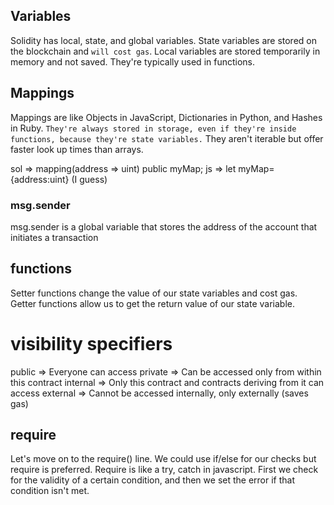 ## Variables

Solidity has local, state, and global variables. State variables are stored on the blockchain and `will cost gas`. Local variables are stored temporarily in memory and not saved. They're typically used in functions.

## Mappings

Mappings are like Objects in JavaScript, Dictionaries in Python, and Hashes in Ruby. `They're always stored in storage, even if they're inside functions, because they're state variables.` They aren't iterable but offer faster look up times than arrays.

sol => mapping(address => uint) public myMap;
js => let myMap= {address:uint} (I guess)

### msg.sender

msg.sender is a global variable that stores the address of the account that initiates a transaction

## functions

Setter functions change the value of our state variables and cost gas. Getter functions allow us to get the return value of our state variable.

# visibility specifiers

public => Everyone can access
private => Can be accessed only from within this contract
internal => Only this contract and contracts deriving from it can access
external => Cannot be accessed internally, only externally (saves gas)

## require

Let's move on to the require() line. We could use if/else for our checks but require is preferred. Require is like a try, catch in javascript. First we check for the validity of a certain condition, and then we set the error if that condition isn't met.
